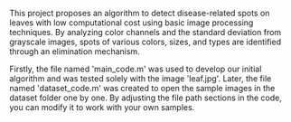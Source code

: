 This project proposes an algorithm to detect disease-related spots on leaves with low computational cost using basic image processing techniques. By analyzing color channels and the standard deviation from grayscale images, spots of various colors, sizes, and types are identified through an elimination mechanism.



Firstly, the file named 'main_code.m' was used to develop our initial algorithm and was tested solely with the image 'leaf.jpg'. Later, the file named 'dataset_code.m' was created to open the sample images in the dataset folder one by one. By adjusting the file path sections in the code, you can modify it to work with your own samples.
